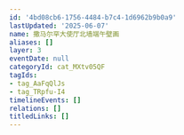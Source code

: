 ```yaml
---
id: '4bd08cb6-1756-4484-b7c4-1d6962b9b0a9'
lastUpdated: '2025-06-07'
name: 撒马尔罕大使厅北墙端午壁画
aliases: []
layer: 3
eventDate: null
categoryId: cat_MXtv05QF
tagIds:
- tag_AaFqQlJs
- tag_TRpfu-I4
timelineEvents: []
relations: []
titledLinks: []
---
```


